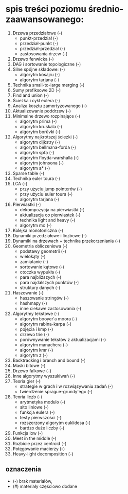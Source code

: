 # spis treści poziomu średnio-zaawansowanego:

1. Drzewa przedziałowe (-)
    - punkt-przedział (-)
    - przedział-punkt (-)
    - przedział-przedział (-)
    - zastosowania drzew (-)
2. Drzewo fenwicka (-)
3. DAG i sortowanie topologiczne (-)
4. Silne spójne składowe: (-)
    - algorytm kosajru (-)
    - algorytm tarjana (-)
5. Technika small-to-large merging (-)
6. Sumy prefiksowe 2D (-)
7. Find and union (-)
8. Ścieżka i cykl eulera (-)
9. Analiza kosztu zamortyzowanego (-)
10. Aktualizowanie poddrzew (-)
11. Minimalne drzewo rozpinające (-)
    - algorytm prima (-)
    - algorytm kruskala (-)
    - algorytm borůvki (-)
12. Algorytmy najkrótszej ścieżki (-)
    - algorytm dijkstry (-)
    - algorytm bellmana-forda (-)
    - algorytm spfa (-)
    - algorytm floyda-warshalla (-)
    - algorytm johnsona (-)
    - algorytm a* (-)
13. Sparse table (-)
14. Technika euler toura (-)
15. LCA (-)
    - przy użyciu jump pointerów (-)
    - przy użyciu euler toura (-)
    - algorytm tarjana (-)
16. Pierwiastki (-)
    - dekompozycja na pierwiastki (-)
    - aktualizacja co pierwiastek (-)
    - technika light and heavy (-)
    - algorytm mo (-)
17. Kolejka monotoniczna (-)
18. Dynamiki przedziałowe i liczbowe (-)
19. Dynamiki na drzewach + technika przekorzeniania (-)
20. Geometria obliczeniowa (-)
    - podstawy geometrii (-)
    - wielokąty (-)
    - zamiatanie (-)
    - sortowanie kątowe (-)
    - otoczka wypukła (-)
    - para najbliższych (-)
    - para najdalszych punktów (-)
    - struktury danych (-)
21. Haszowanie (-)
    - haszowanie stringów (-)
    - hashmapy (-)
    - inne ciekawe zastosowania (-)
22. Algorytmy tekstowe (-)
    - algorytm booyer'a moora (-)
    - algorytm rabina-karpa (-)
    - pojęcia i kmp (-)
    - drzewo trie (-)
    - porównywanie tekstów z aktualizacjami (-)
    - algorytm manachera (-)
    - algorytm kmr (-)
    - algorytm z (-)
23. Backtracking i branch and bound (-)
24. Maski bitowe (-)
25. Drzewo falkowe (-)
26. Inne algorytmy wyszukiwań (-)
27. Teoria gier (-)
    - strategie w grach i w rozwiązywaniu zadań (-)
    - twierdzenie sprague-grundy'ego (-)
28. Teoria liczb (-)
    - arytmetyka modulo (-)
    - sito liniowe (-)
    - funkcja eulera (-)
    - testy pierwszości (-)
    - rozszerzony algorytm euklidesa (-)
    - bardzo duże liczby (-)
29. Funkcja low (-)
30. Meet in the middle (-)
31. Rozbicie przez centroid (-)
32. Potęgowanie macierzy (-)
33. Heavy-light decomposition (-)

## oznaczenia
- (-) brak materiałów,
- (#) materiały częściowo dodane
